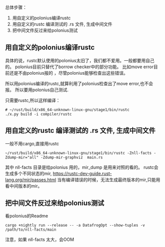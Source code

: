 总体步骤：
1. 用自定义的polonius编译rustc
2. 用自定义的rustc 编译测试的 .rs 文件, 生成中间文件
3. 把中间文件反过来给polonius测试


## 用自定义的polonius编译rustc
具体的说，rustc默认使用的polonius太旧了，我们都不爱用。一般都要用自己的。
polonius目前只替代了borrow checker中的部分功能。
比如move error目前还是不由polonius报的 ，尽管polonius能够检查出这些错误。

所以用polonius编译的rustc,就算利用了polonius检查出了move error,也不会报。
所以要用polonius自己测试.

只需要rustc,所以这样编译：
```
# ~/rust/build/x86_64-unknown-linux-gnu/stage1/bin/rustc
./x.py build -i compiler/rustc
```

## 用自定义的rustc 编译测试的 .rs 文件, 生成中间文件
一般不用cargo,直接用rustc
```
~/rust/build/x86_64-unknown-linux-gnu/stage1/bin/rustc -Znll-facts -Zdump-mir="all" -Zdump-mir-graphviz  main.rs 
```

其中 nll-facts 目录是给polonius 用的，mir_dump 是用来对照的看的。
rustc会生成多个不同状态的mir, https://rustc-dev-guide.rust-lang.org/mir/passes.html
当有编译错误的时候，无法生成最终版本的mir,只能用看中间版本的mir。

## 把中间文件反过来给polonius测试
看polonius的Readme

```
cargo +nightly run --release -- -a DatafrogOpt --show-tuples -v /path/to/nll-facts/main
```

注意，如果 nll-facts 太大，会OOM

